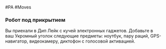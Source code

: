 #PA #Moves 
### Робот под прикрытием
Вы приехали в Дип Лейк с кучей электронных гаджетов. Добавьте в ваш Укромный уголок следующие предметы: ноутбук, пару раций, GPS-навигатор, видеокамеру, диктофон с голосовой активацией.